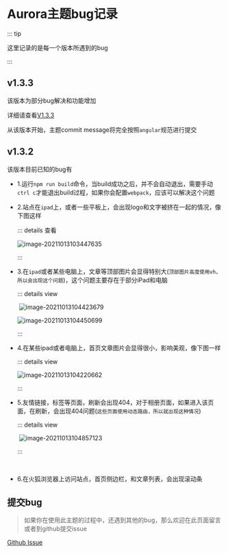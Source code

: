 # Aurora主题bug记录

::: tip 

这里记录的是每一个版本所遇到的bug

:::



## v1.3.3

该版本为部分bug解决和功能增加

详细请查看<a href="https://github.com/qsyyke/vuepress-theme-aurora/releases/tag/v1.3.3">V1.3.3</a>

从该版本开始，主题commit message将完全按照`angular`规范进行提交

## v1.3.2

该版本目前已知的bug有

- 1.运行`npm run build`命令，当build成功之后，并不会自动退出，需要手动`ctrl c`才能退出build过程，如果你会配置`webpack`，应该可以解决这个问题

- 2.站点在`ipad`上，或者一些平板上，会出现logo和文字被挤在一起的情况，像下图这样

  ::: details 查看

  ![image-20211013103447635](https://ooszy.cco.vin/img/blog-note/image-20211013103447635.png?x-oss-process=style/pictureProcess1)

  :::

- 3.在`ipad`或者某些电脑上，文章等顶部图片会显得特别大(`顶部图片高度使用vh，所以会出现这个问题`)，这个问题主要存在于部分iPad和电脑

  ::: details view

  ​	![image-20211013104423679](https://ooszy.cco.vin/img/blog-note/image-20211013104423679.png?x-oss-process=style/pictureProcess1)

  ![image-20211013104450699](https://ooszy.cco.vin/img/blog-note/image-20211013104450699.png?x-oss-process=style/pictureProcess1)

  :::

- 4.在某些ipad或者电脑上，首页文章图片会显得很小，影响美观，像下图一样

  ::: details view

  ![image-20211013104220662](https://ooszy.cco.vin/img/blog-note/image-20211013104220662.png?x-oss-process=style/pictureProcess1)

  :::



- 5.友情链接，标签等页面，刷新会出现404，对于相册页面，如果进入该页面，在刷新，会出现404问题(`这些页面使用动态路由，所以就出现这种情况`)

  ::: details view

  ​	![image-20211013104857123](https://ooszy.cco.vin/img/blog-note/image-20211013104857123.png?x-oss-process=style/pictureProcess1)

  :::

​		



- 6.在火狐浏览器上访问站点，首页侧边栏，和文章列表，会出现滚动条



## 提交bug

> 如果你在使用此主题的过程中，还遇到其他的bug，那么欢迎在此页面留言或者到github提交issue



<a target="_blank" href="https://github.com/qsyyke/vuepress-theme-aurora/issues">Github Issue</a>